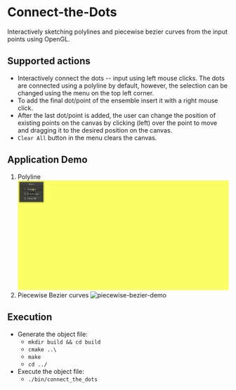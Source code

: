 # Connect-the-Dots
Interactively sketching polylines and piecewise bezier curves from the input points using OpenGL.

## Supported actions
* Interactively connect the dots -- input using left mouse clicks. The dots are connected using a polyline by default, however, the selection can be changed using the menu on the top left corner.
* To add the final dot/point of the ensemble insert it with a right mouse click.
* After the last dot/point is added, the user can change the position of existing points on the canvas by clicking (left) over the point to move and dragging it to the desired position on the canvas.
* `Clear All` button in the menu clears the canvas.

## Application Demo
1. Polyline
![polyline-demo](assets/polyline-demo.gif)
2. Piecewise Bezier curves
![piecewise-bezier-demo](assets/piecewise-bezier-demo.gif)

## Execution
* Generate the object file:
	* `mkdir build && cd build`
	* `cmake ..\`
	* `make`
	* `cd ../`
* Execute the object file:
	* `./bin/connect_the_dots`
